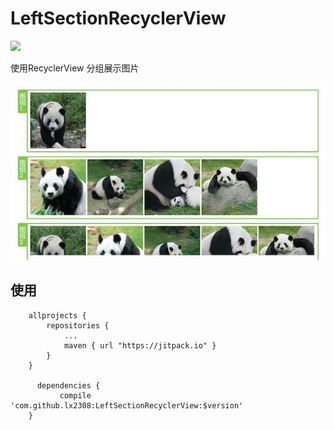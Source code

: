 # LeftSectionRecyclerView

[![](https://jitpack.io/v/lx2308/LeftSectionRecyclerView.svg)](https://jitpack.io/#lx2308/LeftSectionRecyclerView)

使用RecyclerView 分组展示图片

![](./images/sl_1.jpeg)

## 使用

```
    allprojects {
        repositories {
            ...
            maven { url "https://jitpack.io" }
        }
    }
    
      dependencies {
           compile 'com.github.lx2308:LeftSectionRecyclerView:$version'
    }
```

